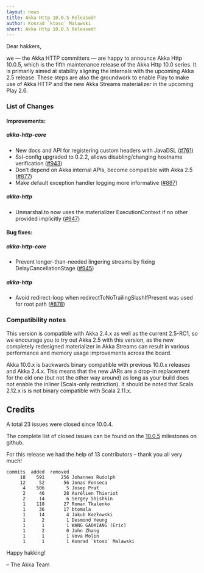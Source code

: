 ```yaml
---
layout: news
title: Akka Http 10.0.5 Released!
author: Konrad `ktoso` Malawski
short: Akka Http 10.0.5 Released!
---
```


Dear hakkers,

we — the Akka HTTP committers — are happy to announce Akka Http 10.0.5, which is the fifth maintenance release of the Akka Http 10.0 series. 
It is primarily aimed at stability aligning the internals with the upcoming Akka 2.5 release. 
These steps are also the groundwork to enable Play to make use of Akka HTTP and the new Akka Streams materializer in the upcoming Play 2.6.



### List of Changes

#### Improvements:

##### akka-http-core
 * New docs and API for registering custom headers with JavaDSL ([#761](https://github.com/akka/akka-http/issues/761))
 * Ssl-config upgraded to 0.2.2, allows disabling/changing hostname verification ([#943](https://github.com/akka/akka-http/issues/943))
 * Don’t depend on Akka internal APIs, become compatible with Akka 2.5 ([#877](https://github.com/akka/akka-http/issues/877))
 * Make default exception handler logging more informative ([#887](https://github.com/akka/akka-http/issues/887))

##### akka-http
 * Unmarshal.to now uses the materializer ExecutionContext if no other provided implicitly ([#947](https://github.com/akka/akka-http/pull/947))

#### Bug fixes:

##### akka-http-core
 * Prevent longer-than-needed lingering streams by fixing DelayCancellationStage ([#945](https://github.com/akka/akka-http/issues/945))

##### akka-http
 * Avoid redirect-loop when redirectToNoTrailingSlashIfPresent was used for root path ([#878](https://github.com/akka/akka-http/issues/878))

### Compatibility notes

This version is compatible with Akka 2.4.x as well as the current 2.5-RC1, so we encourage you to try out Akka 2.5 with this version, 
as the new completely redesigned materializer in Akka Streams can result in various performance and memory usage improvements across the board.

Akka 10.0.x is backwards binary compatible with previous 10.0.x releases and Akka 2.4.x. This means that the new JARs are a drop-in 
replacement for the old one (but not the other way around) as long as your build does not enable the inliner (Scala-only restriction). 
It should be noted that Scala 2.12.x is is not binary compatible with Scala 2.11.x.


## Credits


A total 23 issues were closed since 10.0.4.

The complete list of closed issues can be found on the [10.0.5](https://github.com/akka/akka-http/milestone/22?closed=1) milestones on github.

For this release we had the help of 13 contributors – thank you all very much!

~~~
commits  added  removed
     18    591      256 Johannes Rudolph
     12     52       56 Jonas Fonseca
      4    506        5 Josep Prat
      2     46       28 Aurélien Thieriot
      2     14        6 Sergey Shishkin
      1    118       27 Roman Tkalenko
      1     36       17 btomala
      1     14        4 Jakub Kozłowski
      1      2        1 Desmond Yeung
      1      1        1 WANG GAOXIANG (Eric)
      1      2        0 John Zhang
      1      1        1 Vova Molin
      1      1        1 Konrad `ktoso` Malawski
~~~

Happy hakking!

– The Akka Team
